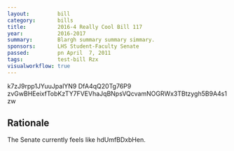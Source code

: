 ```yaml
---
layout:         bill
category:       bills
title:          2016-4 Really Cool Bill 117
year:           2016-2017
summary:        Blargh summary summary simmary.
sponsors:       LHS Student-Faculty Senate
passed:         pn April  7, 2011
tags:           test-bill Rzx
visualworkflow: true
---
```



k7zJ9rpp1JYuuJpalYN9 DfA4qQ20Tg76P9 zvGwBHEeixfTobKzTY7FVEVhaJqBNpsVQcvamNOGRWx3TBtzygh5B9A4s1zw 




Rationale
---------
The Senate currently feels like hdUmfBDxbHen.
